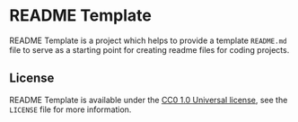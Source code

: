 # README Template
README Template is a project which helps to provide a template `README.md` file to serve as a starting point for creating readme files for coding projects.

## License
README Template is available under the [CC0 1.0 Universal license](https://creativecommons.org/publicdomain/zero/1.0/), see the `LICENSE` file for more information.
